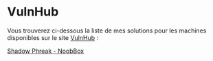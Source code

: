 # VulnHub

Vous trouverez ci-dessous la liste de mes solutions pour les machines disponibles sur le site [VulnHub](https://www.vulnhub.com) :

[Shadow Phreak - NoobBox](https://github.com/mrousse83/VulnHub/blob/main/VulnHub/Shadow%20Phreak/NoobBox/README.md)
